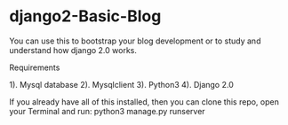 # django2-Basic-Blog
You can use this to bootstrap your blog development or to study and understand how django 2.0 works. 

Requirements

 1). Mysql database
 2). Mysqlclient
 3). Python3
 4). Django 2.0
 
If you already have all of this installed, then you can clone this repo, open your Terminal and run: 
python3 manage.py runserver

